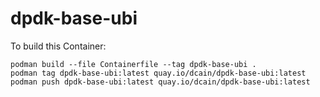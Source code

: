 # dpdk-base-ubi

To build this Container:

```
podman build --file Containerfile --tag dpdk-base-ubi .
podman tag dpdk-base-ubi:latest quay.io/dcain/dpdk-base-ubi:latest
podman push dpdk-base-ubi:latest quay.io/dcain/dpdk-base-ubi:latest
```
